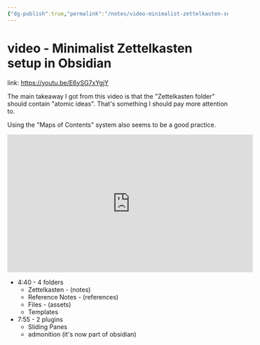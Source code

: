 ```yaml
---
{"dg-publish":true,"permalink":"/notes/video-minimalist-zettelkasten-setup-in-obsidian/","dgHomeLink":true,"dgPassFrontmatter":false}
---
```


# video - Minimalist Zettelkasten setup in Obsidian

link: https://youtu.be/E6ySG7xYgjY

The main takeaway I got from this video is that the "Zettelkasten folder" should contain "atomic ideas". That's something I should pay more attention to.

Using the "Maps of Contents" system also seems to be a good practice.

<iframe width="560" height="315" src="https://www.youtube.com/embed/E6ySG7xYgjY" title="YouTube video player" frameborder="0" allow="accelerometer; autoplay; clipboard-write; encrypted-media; gyroscope; picture-in-picture" allowfullscreen></iframe>

- 4:40 - 4 folders
    - Zettelkasten - (notes)
    - Reference Notes - (references)
    - Files - (assets)
    - Templates
- 7:55 - 2 plugins
    - Sliding Panes
    - admonition (it's now part of obsidian)